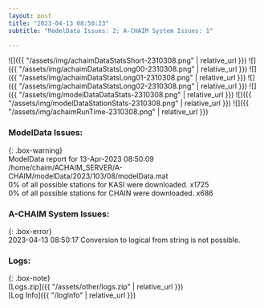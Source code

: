 ```yaml
---
layout: post
title: "2023-04-13 08:50:23"
subtitle: "ModelData Issues: 2; A-CHAIM System Issues: 1"

---
```


![]({{ "/assets/img/achaimDataStatsShort-2310308.png" | relative_url }})
![]({{ "/assets/img/achaimDataStatsLong00-2310308.png" | relative_url }})
![]({{ "/assets/img/achaimDataStatsLong01-2310308.png" | relative_url }})
![]({{ "/assets/img/achaimDataStatsLong02-2310308.png" | relative_url }})
![]({{ "/assets/img/modelDataDataStats-2310308.png" | relative_url }})
![]({{ "/assets/img/modelDataStationStats-2310308.png" | relative_url }})
![]({{ "/assets/img/achaimRunTime-2310308.png" | relative_url }})


### ModelData Issues:  
  
{: .box-warning}  
 ModelData report for 13-Apr-2023 08:50:09   
 /home/chaim/ACHAIM_SERVER/A-CHAIM/modelData/2023/103/08/modelData.mat   
 0% of all possible stations for KASI were downloaded. x1725   
 0% of all possible stations for CHAIN were downloaded. x686   
  
### A-CHAIM System Issues:  
  
{: .box-error}  
2023-04-13 08:50:17 Conversion to logical from string is not possible.  

### Logs:  
  
{: .box-note}  
[Logs.zip]({{ "/assets/other/logs.zip" | relative_url }})  
[Log Info]({{ "/logInfo" | relative_url }})  
